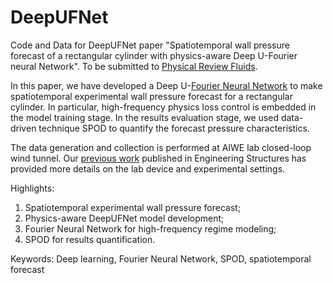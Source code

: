 # DeepUFNet
Code and Data for DeepUFNet paper "Spatiotemporal wall pressure forecast of a rectangular cylinder with physics-aware Deep U-Fourier neural Network". To be submitted to [Physical Review Fluids](https://journals.aps.org/prfluids/).


In this paper, we have developed a Deep U-[Fourier Neural Network](https://arxiv.org/abs/2010.08895) to make spatiotemporal experimental wall pressure forecast for a rectangular cylinder. In particular, high-frequency physics loss control is embedded in the model training stage. In the results evaluation stage, we used data-driven technique SPOD to quantify the forecast pressure characteristics. 

The data generation and collection is performed at AIWE lab closed-loop wind tunnel. Our [previous work](https://www.sciencedirect.com/science/article/pii/S0141029624020686) published in Engineering Structures has provided more details on the lab device and experimental settings. 

Highlights: 
1. Spatiotemporal experimental wall pressure forecast; 
2. Physics-aware DeepUFNet model development; 
3. Fourier Neural Network for high-frequency regime modeling;
4. SPOD for results quantification. 

Keywords: Deep learning, Fourier Neural Network, SPOD, spatiotemporal forecast